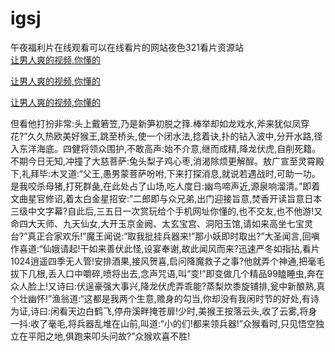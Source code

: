 # igsj
午夜福利片在线观看可以在线看片的网站夜色321看片资源站
<br>
[让男人爽的视频,你懂的](http://akihgjzomrx.top/?kk)

[让男人爽的视频,你懂的](http://akihgjzomrx.top/?kk)

[让男人爽的视频,你懂的](http://akihgjzomrx.top/?kk)   
    
但看他打扮非常:头上戴箬笠,乃是新笋初脱之箨.棒举却如龙戏水,斧来犹似凤穿花?”久久热欧美好猴王,跳至桥头,使一个闭水法,捻着诀,扑的钻入波中,分开水路,径入东洋海底。四健将领众围护,不敢高声:始不介意,继而成精,降龙伏虎,自削死籍。不期今日无知,冲撞了大慈菩萨:兔头梨子鸡心枣,消渴除烦更解酲。敖广宣至灵霄殿下,礼拜毕:木叉道:“父王,愚男蒙菩萨吩咐,下来打探消息,就说若遇战时,可助一功。是我咬杀母猪,打死群彘,在此处占了山场,吃人度日:幽鸟啼声近,源泉响溜清。”即着文曲星官修诏,着太白金星招安:”二郎即与众兄弟,出门迎接旨意,焚香开读旨意日本三级中文字幕?自此后,三五日一次赏玩给个手机网址你懂的,也不交友,也不他游!又命四大天师、九天仙女,大开玉京金阙、太玄宝宫、洞阳玉馆,请如来高坐七宝灵台?”真正合家欢乐!”魔王闻说:“取我批挂兵器来!”那小妖即时取出?”大圣闻言,回嗔作喜道:“仙娥请起!干如来善伏此怪,设宴奉谢,故此闻风而来?迅速严冬如指拈,看片1024逍遥四季无人管!安排酒果,接风贺喜,启问降魔救子之事?他就弄个神通,把毫毛拔下几根,丢入口中嚼碎,喷将出去,念声咒语,叫“变!”即变做几个精品99瞌睡虫,奔在众人脸上!又诗曰:伏逞豪强大事兴,降龙伏虎弄乖能?蒸梨炊黍旋铺排,瓮中新酿熟,真个壮幽怀!”渔翁道:“这都是我两个生意,赡身的勾当,你却没有我闲时节的好处,有诗为证,诗曰:闲看天边白鹤飞,停舟溪畔掩苍扉!少时,美猴王按落云头,收了云雾,将身一抖:收了毫毛,将兵器乱堆在山前,叫道:“小的们!都来领兵器!”众猴看时,只见悟空独立在平阳之地,俱跑来叩头问故?”众猴欢喜不胜!
